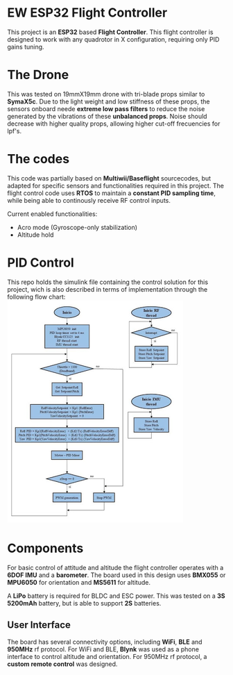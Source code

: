 # EW ESP32 Flight Controller

This project is an **ESP32** based **Flight Controller**. This flight controller is designed to work with any quadrotor in X configuration, requiring only PID gains tuning.

# The Drone
This was tested on 19mmX19mm drone with tri-blade props similar to **SymaX5c**. Due to the light weight and low stiffness of these props, the sensors onboard neede **extreme low pass filters** to reduce the noise generated by the vibrations of these **unbalanced props**. Noise should decrease with higher quality props, allowing higher cut-off frecuencies for lpf's.

# The codes
This code was partially based on **Multiwii/Baseflight** sourcecodes, but adapted for specific sensors and functionalities required in this project. The flight control code uses **RTOS** to maintain a **constant PID sampling time**, while being able to continously receive RF control inputs.

Current enabled functionalities:
- Acro mode (Gyroscope-only stabilization)
- Altitude hold

# PID Control
This repo holds the simulink file containing the control solution for this project, wich is also described in terms of implementation through the following flow chart:  
![flow-chart](FlowDiagram-RTOS.jpg)  

# Components

For basic control of attitude and altitude the flight controller operates with a **6DOF IMU** and a **barometer**. The board used in this design uses **BMX055** or **MPU6050** for orientation and **MS5611** for altitude.

A **LiPo** battery is required for BLDC and ESC power. This was tested on a **3S 5200mAh** battery, but is able to support **2S** batteries.

## User Interface

The board has several connectivity options, including **WiFi**, **BLE** and **950MHz** rf protocol.
For WiFi and BLE, **Blynk** was used as a phone interface to control altitude and orientation.
For 950MHz rf protocol, a **custom remote control** was designed.
